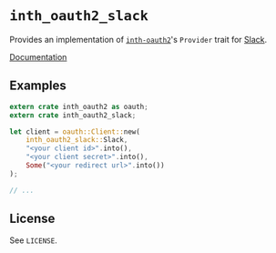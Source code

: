 # `inth_oauth2_slack`

Provides an implementation of [`inth-oauth2`](https://crates.io/crates/inth-oauth2)'s `Provider` trait for [Slack](https://slack.com/).

[Documentation](https://docs.rs/inth_oauth2_slack)

## Examples

```rust
extern crate inth_oauth2 as oauth;
extern crate inth_oauth2_slack;

let client = oauth::Client::new(
    inth_oauth2_slack::Slack,
    "<your client id>".into(),
    "<your client secret>".into(),
    Some("<your redirect url>".into())
);

// ...
```

## License

See `LICENSE`.